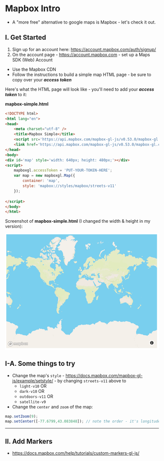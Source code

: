 # Mapbox Intro


- A "more free" alternative to google maps is Mapbox - let's check it out.


## I. Get Started

1. Sign up for an account here: https://account.mapbox.com/auth/signup/
2. On the account page - https://account.mapbox.com - set up a Maps SDK (Web) Account
  - Use the Mapbox CDN
  - Follow the instructions to build a simple map HTML page - be sure to copy over your ***access token***


Here's what the HTML page will look like - you'll need to add your ***access token*** to it:

**mapbox-simple.html**

```html
<!DOCTYPE html>
<html lang="en">
<head>
	<meta charset="utf-8" />
	<title>Mapbox Simple</title>
	<script src='https://api.mapbox.com/mapbox-gl-js/v0.53.0/mapbox-gl.js'></script>
	<link href='https://api.mapbox.com/mapbox-gl-js/v0.53.0/mapbox-gl.css' rel='stylesheet' />
</head>
<body>
<div id='map' style='width: 640px; height: 480px;'></div>
<script>
	mapboxgl.accessToken = 'PUT-YOUR-TOKEN-HERE';
	var map = new mapboxgl.Map({
		container: 'map',
		style: 'mapbox://styles/mapbox/streets-v11'
	});
	
</script>
</body>
</html>
```

Screenshot of **mapbox-simple.html** (I changed the width & height in my version):

![screenshot](./_images/mapbox-1.png)

## I-A. Some things to try

- Change the map's `style` - https://docs.mapbox.com/mapbox-gl-js/example/setstyle/ - by changing `streets-v11` above to 
  - `light-v10` OR
  - `dark-v10` OR
  - `outdoors-v11` OR
  - `satellite-v9`
- Change the `center` and `zoom` of the map:

```js
map.setZoom(9);
map.setCenter([-77.6799,43.083848]); // note the order - it's longitude,latitude - which is opposite of Google Maps
```

<hr>

## II. Add Markers

- https://docs.mapbox.com/help/tutorials/custom-markers-gl-js/

